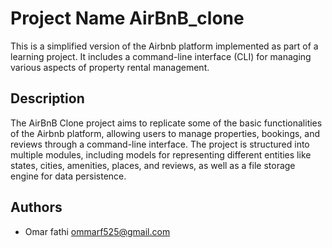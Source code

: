 # Project Name AirBnB_clone
This is a simplified version of the Airbnb platform implemented as part of a learning project. It includes a command-line interface (CLI) for managing various aspects of property rental management.
## Description
The AirBnB Clone project aims to replicate some of the basic functionalities of the Airbnb platform, allowing users to manage properties, bookings, and reviews through a command-line interface. The project is structured into multiple modules, including models for representing different entities like states, cities, amenities, places, and reviews, as well as a file storage engine for data persistence.
## Authors
- Omar fathi ommarf525@gmail.com
